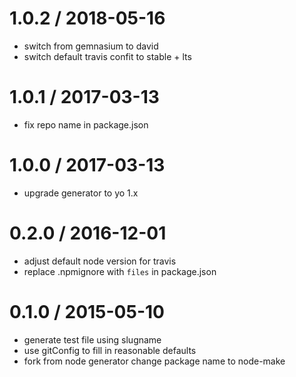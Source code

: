 
1.0.2 / 2018-05-16
==================

 * switch from gemnasium to david
 * switch default travis confit to stable + lts

1.0.1 / 2017-03-13
==================

 * fix repo name in package.json

1.0.0 / 2017-03-13
==================

 * upgrade generator to yo 1.x

0.2.0 / 2016-12-01
==================

 * adjust default node version for travis
 * replace .npmignore with `files` in package.json

0.1.0 / 2015-05-10
==================

 * generate test file using slugname
 * use gitConfig to fill in reasonable defaults
 * fork from node generator change package name to node-make
